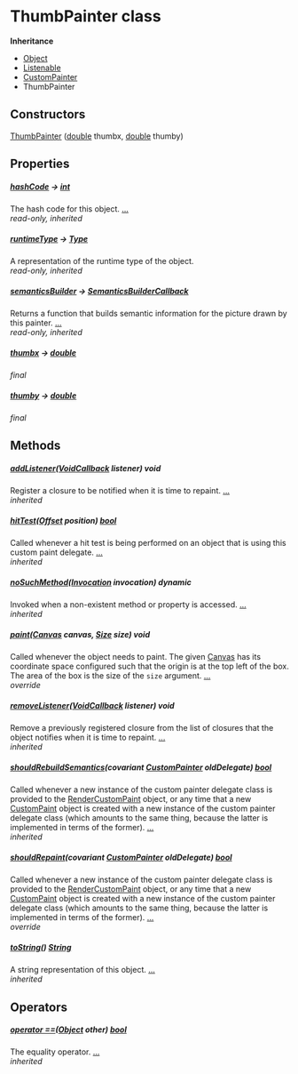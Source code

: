 


# ThumbPainter class











**Inheritance**

- [Object](https://api.flutter.dev/flutter/dart-core/Object-class.html)
- [Listenable](https://api.flutter.dev/flutter/foundation/Listenable-class.html)
- [CustomPainter](https://api.flutter.dev/flutter/rendering/CustomPainter-class.html)
- ThumbPainter






## Constructors

[ThumbPainter](../components_arc/ThumbPainter/ThumbPainter.md) ([double](https://api.flutter.dev/flutter/dart-core/double-class.html) thumbx, [double](https://api.flutter.dev/flutter/dart-core/double-class.html) thumby)

    


## Properties

##### [hashCode](https://api.flutter.dev/flutter/dart-core/Object/hashCode.html) &#8594; [int](https://api.flutter.dev/flutter/dart-core/int-class.html)



The hash code for this object. [...](https://api.flutter.dev/flutter/dart-core/Object/hashCode.html)  
_read-only, inherited_



##### [runtimeType](https://api.flutter.dev/flutter/dart-core/Object/runtimeType.html) &#8594; [Type](https://api.flutter.dev/flutter/dart-core/Type-class.html)



A representation of the runtime type of the object.   
_read-only, inherited_



##### [semanticsBuilder](https://api.flutter.dev/flutter/rendering/CustomPainter/semanticsBuilder.html) &#8594; [SemanticsBuilderCallback](https://api.flutter.dev/flutter/rendering/SemanticsBuilderCallback.html)



Returns a function that builds semantic information for the picture drawn
by this painter. [...](https://api.flutter.dev/flutter/rendering/CustomPainter/semanticsBuilder.html)  
_read-only, inherited_



##### [thumbx](../components_arc/ThumbPainter/thumbx.md) &#8594; [double](https://api.flutter.dev/flutter/dart-core/double-class.html)



   
_final_



##### [thumby](../components_arc/ThumbPainter/thumby.md) &#8594; [double](https://api.flutter.dev/flutter/dart-core/double-class.html)



   
_final_




## Methods

##### [addListener](https://api.flutter.dev/flutter/rendering/CustomPainter/addListener.html)([VoidCallback](https://api.flutter.dev/flutter/dart-ui/VoidCallback.html) listener) void



Register a closure to be notified when it is time to repaint. [...](https://api.flutter.dev/flutter/rendering/CustomPainter/addListener.html)  
_inherited_



##### [hitTest](https://api.flutter.dev/flutter/rendering/CustomPainter/hitTest.html)([Offset](https://api.flutter.dev/flutter/dart-ui/Offset-class.html) position) [bool](https://api.flutter.dev/flutter/dart-core/bool-class.html)



Called whenever a hit test is being performed on an object that is using
this custom paint delegate. [...](https://api.flutter.dev/flutter/rendering/CustomPainter/hitTest.html)  
_inherited_



##### [noSuchMethod](https://api.flutter.dev/flutter/dart-core/Object/noSuchMethod.html)([Invocation](https://api.flutter.dev/flutter/dart-core/Invocation-class.html) invocation) dynamic



Invoked when a non-existent method or property is accessed. [...](https://api.flutter.dev/flutter/dart-core/Object/noSuchMethod.html)  
_inherited_



##### [paint](../components_arc/ThumbPainter/paint.md)([Canvas](https://api.flutter.dev/flutter/dart-ui/Canvas-class.html) canvas, [Size](https://api.flutter.dev/flutter/dart-ui/Size-class.html) size) void



Called whenever the object needs to paint. The given <a href="https://api.flutter.dev/flutter/dart-ui/Canvas-class.html">Canvas</a> has its
coordinate space configured such that the origin is at the top left of the
box. The area of the box is the size of the <code>size</code> argument. [...](../components_arc/ThumbPainter/paint.md)  
_override_



##### [removeListener](https://api.flutter.dev/flutter/rendering/CustomPainter/removeListener.html)([VoidCallback](https://api.flutter.dev/flutter/dart-ui/VoidCallback.html) listener) void



Remove a previously registered closure from the list of closures that the
object notifies when it is time to repaint. [...](https://api.flutter.dev/flutter/rendering/CustomPainter/removeListener.html)  
_inherited_



##### [shouldRebuildSemantics](https://api.flutter.dev/flutter/rendering/CustomPainter/shouldRebuildSemantics.html)(covariant [CustomPainter](https://api.flutter.dev/flutter/rendering/CustomPainter-class.html) oldDelegate) [bool](https://api.flutter.dev/flutter/dart-core/bool-class.html)



Called whenever a new instance of the custom painter delegate class is
provided to the <a href="https://api.flutter.dev/flutter/rendering/RenderCustomPaint-class.html">RenderCustomPaint</a> object, or any time that a new
<a href="https://api.flutter.dev/flutter/widgets/CustomPaint-class.html">CustomPaint</a> object is created with a new instance of the custom painter
delegate class (which amounts to the same thing, because the latter is
implemented in terms of the former). [...](https://api.flutter.dev/flutter/rendering/CustomPainter/shouldRebuildSemantics.html)  
_inherited_



##### [shouldRepaint](../components_arc/ThumbPainter/shouldRepaint.md)(covariant [CustomPainter](https://api.flutter.dev/flutter/rendering/CustomPainter-class.html) oldDelegate) [bool](https://api.flutter.dev/flutter/dart-core/bool-class.html)



Called whenever a new instance of the custom painter delegate class is
provided to the <a href="https://api.flutter.dev/flutter/rendering/RenderCustomPaint-class.html">RenderCustomPaint</a> object, or any time that a new
<a href="https://api.flutter.dev/flutter/widgets/CustomPaint-class.html">CustomPaint</a> object is created with a new instance of the custom painter
delegate class (which amounts to the same thing, because the latter is
implemented in terms of the former). [...](../components_arc/ThumbPainter/shouldRepaint.md)  
_override_



##### [toString](https://api.flutter.dev/flutter/rendering/CustomPainter/toString.html)() [String](https://api.flutter.dev/flutter/dart-core/String-class.html)



A string representation of this object. [...](https://api.flutter.dev/flutter/rendering/CustomPainter/toString.html)  
_inherited_




## Operators

##### [operator ==](https://api.flutter.dev/flutter/dart-core/Object/operator_equals.html)([Object](https://api.flutter.dev/flutter/dart-core/Object-class.html) other) [bool](https://api.flutter.dev/flutter/dart-core/bool-class.html)



The equality operator. [...](https://api.flutter.dev/flutter/dart-core/Object/operator_equals.html)  
_inherited_












